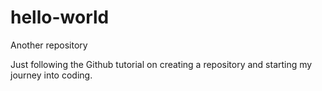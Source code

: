 # hello-world
Another repository

Just following the Github tutorial on creating a repository and starting my journey into coding.
